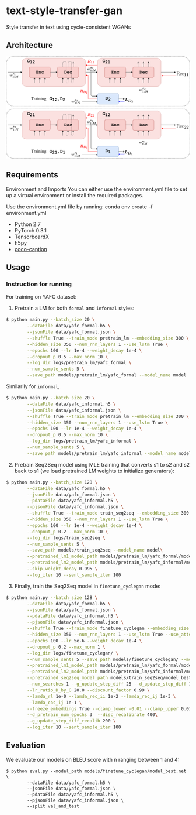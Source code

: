 # text-style-transfer-gan
Style transfer in text using cycle-consistent WGANs

## Architecture

<img src="imgs/CycleGAN.png"/>

## Requirements
Environment and Imports
You can either use the environment.yml file to set up a virtual environment or install the required packages. 

Use the environment.yml file by running:
conda env create -f environment.yml 

- Python 2.7
- PyTorch 0.3.1
- TensorboardX
- h5py
- [coco-caption](https://github.com/tylin/coco-caption)

## Usage

### Instruction for running

For training on YAFC dataset:

1. Pretrain a LM for both `formal` and `informal` styles:

```bash
$ python main.py --batch_size 20 \
        --dataFile data/yafc_formal.h5 \
        --jsonFile data/yafc_formal.json \
        --shuffle True --train_mode pretrain_lm --embedding_size 300 \
        --hidden_size 350 --num_rnn_layers 1 --use_lstm True \
        --epochs 100 --lr 1e-4 --weight_decay 1e-4 \
        --dropout_p 0.5 --max_norm 10 \
        --log_dir logs/pretrain_lm/yafc_formal \
        --num_sample_sents 5 \
        --save_path models/pretrain_lm/yafc_formal --model_name model
```

Similarily for `informal`,

```bash
$ python main.py --batch_size 20 \
        --dataFile data/yafc_informal.h5 \
        --jsonFile data/yafc_informal.json \
        --shuffle True --train_mode pretrain_lm --embedding_size 300 \
        --hidden_size 350 --num_rnn_layers 1 --use_lstm True \
        --epochs 100 --lr 1e-4 --weight_decay 1e-4 \
        --dropout_p 0.5 --max_norm 10 \
        --log_dir logs/pretrain_lm/yafc_informal \
        --num_sample_sents 5 \
        --save_path models/pretrain_lm/yafc_informal --model_name model
```


2. Pretrain Seq2Seq model using MLE training that converts s1 to s2 and s2 back to s1 (we load pretrained LM weights to initialize generators):

```bash
$ python main.py --batch_size 128 \
        --dataFile data/yafc_formal.h5 \
        --jsonFile data/yafc_formal.json \
        --pdataFile data/yafc_informal.h5 \
        --pjsonFile data/yafc_informal.json \
        --shuffle True --train_mode train_seq2seq --embedding_size 300 \
        --hidden_size 350 --num_rnn_layers 1 --use_lstm True \
        --epochs 100 --lr 1e-4 --weight_decay 1e-4 \
        --dropout_p 0.2 --max_norm 10 \
        --log_dir logs/train_seq2seq \
        --num_sample_sents 5 \
        --save_path models/train_seq2seq --model_name model\
        --pretrained_lm1_model_path models/pretrain_lm/yafc_formal/model_best.net \
        --pretrained_lm2_model_path models/pretrain_lm/yafc_informal/model_best.net \
        --skip_weight_decay 0.995 \
        --log_iter 10 --sent_sample_iter 100
```

3. Finally, train the Seq2Seq model in `finetune_cyclegan` mode:

```bash
$ python main.py --batch_size 128 \
        --dataFile data/yafc_formal.h5 \
        --jsonFile data/yafc_formal.json \
        --pdataFile data/yafc_informal.h5 \
        --pjsonFile data/yafc_informal.json \
        --shuffle True --train_mode finetune_cyclegan --embedding_size 300 \
        --hidden_size 350 --num_rnn_layers 1 --use_lstm True --use_attention True\
        --epochs 100 --lr 5e-6 --weight_decay 1e-4 \
        --dropout_p 0.2 --max_norm 1 \
        --log_dir logs/finetune_cyclegan/ \
        --num_sample_sents 5 --save_path models/finetune_cyclegan/ --model_name model\
        --pretrained_lm1_model_path models/pretrain_lm/yafc_formal/model_best.net \
        --pretrained_lm2_model_path models/pretrain_lm/yafc_informal/model_best.net \
        --pretrained_seq2seq_model_path models/train_seq2seq/model_best.net \
        --num_searches 1 --g_update_step_diff 25 --d_update_step_diff 1 \
        --lr_ratio_D_by_G 20.0 --discount_factor 0.99 \
        --lamda_rl 1e-0 --lamda_rec_ii 1e-2 --lamda_rec_ij 1e-3 \
        --lamda_cos_ij 1e-1 \
        --freeze_embeddings True --clamp_lower -0.01 --clamp_upper 0.01 \
        --d_pretrain_num_epochs 3  --disc_recalibrate 400\
        --g_update_step_diff_recalib 200 \
        --log_iter 10 --sent_sample_iter 100
```

## Evaluation

We evaluate our models on BLEU score with n ranging between 1 and 4:

~~~~
$ python eval.py --model_path models/finetune_cyclegan/model_best.net \
        --dataFile data/yafc_formal.h5 \
        --jsonFile data/yafc_formal.json \
        --pdataFile data/yafc_informal.h5 \
        --pjsonFile data/yafc_informal.json \
        --split val_and_test
~~~~
